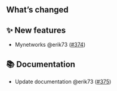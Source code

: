 ## What’s changed

## ✨ New features

- Mynetworks @erik73 ([#374](https://github.com/erik73/addon-mail/pull/374))

## 📚 Documentation

- Update documentation @erik73 ([#375](https://github.com/erik73/addon-mail/pull/375))
